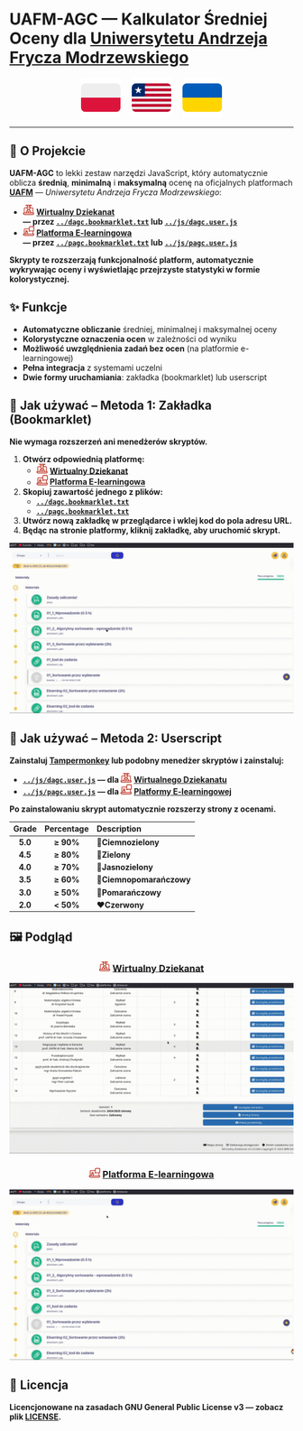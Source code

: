 # **UAFM-AGC** — **Kalkulator Średniej Oceny dla [Uniwersytetu Andrzeja Frycza Modrzewskiego](https://uafm.edu.pl/)**

<p align="center">
  <a href="pl.md"><img src="../assets/pl_icon.svg" width="70" alt="Polski"></a>
  &nbsp;&nbsp;&nbsp;
  <a href="../README.md"><img src="../assets/en_icon.svg" width="70" alt="English"></a>
  &nbsp;&nbsp;&nbsp;
  <a href="ua.md"><img src="../assets/ua_icon.svg" width="70" alt="Українська"></a>
</p>

---

## 📌 **O Projekcie**

**UAFM-AGC** to lekki zestaw narzędzi JavaScript, który automatycznie oblicza **średnią**, **minimalną** i **maksymalną** ocenę na oficjalnych platformach [**UAFM**](https://uafm.edu.pl/) — _Uniwersytetu Andrzeja Frycza Modrzewskiego_:

- <img src="../assets/dziekanat.svg" width="20" alt="Wirtualny Dziekanat"> [**Wirtualny Dziekanat**](https://dziekanat.uafm.edu.pl)  
  **— przez [`../dagc.bookmarklet.txt`](../dagc.bookmarklet.txt) lub [`../js/dagc.user.js`](../js/dagc.user.js)**
- <img src="../assets/platforma.svg" width="20" alt="Platforma E-learningowa"> [**Platforma E-learningowa**](https://platforma.uafm.edu.pl)  
  **— przez [`../pagc.bookmarklet.txt`](../pagc.bookmarklet.txt) lub [`../js/pagc.user.js`](../js/pagc.user.js)**

**Skrypty te rozszerzają funkcjonalność platform, automatycznie wykrywając oceny i wyświetlając przejrzyste statystyki w formie kolorystycznej.**

## ✨ **Funkcje**

- **Automatyczne obliczanie** średniej, minimalnej i maksymalnej oceny
- **Kolorystyczne oznaczenia ocen** w zależności od wyniku
- **Możliwość uwzględnienia zadań bez ocen** (na platformie e-learningowej)
- **Pełna integracja** z systemami uczelni
- **Dwie formy uruchamiania**: zakładka (bookmarklet) lub userscript

## 🔖 **Jak używać – Metoda 1: Zakładka (Bookmarklet)**

**Nie wymaga rozszerzeń ani menedżerów skryptów.**

1. **Otwórz odpowiednią platformę:**
   - <img src="../assets/dziekanat.svg" width="20" alt="Wirtualny Dziekanat"> [**Wirtualny Dziekanat**](https://dziekanat.uafm.edu.pl)
   - <img src="../assets/platforma.svg" width="20" alt="Platforma E-learningowa"> [**Platforma E-learningowa**](https://platforma.uafm.edu.pl)
2. **Skopiuj zawartość jednego z plików:**
   - [**`../dagc.bookmarklet.txt`**](../dagc.bookmarklet.txt)
   - [**`../pagc.bookmarklet.txt`**](../pagc.bookmarklet.txt)
3. **Utwórz nową zakładkę w przeglądarce i wklej kod do pola adresu URL.**
4. **Będąc na stronie platformy, kliknij zakładkę, aby uruchomić skrypt.**

![bookmarklet](../assets/bookmarklet.gif)

## 🧠 **Jak używać – Metoda 2: Userscript**

**Zainstaluj [Tampermonkey](https://www.tampermonkey.net/) lub podobny menedżer skryptów i zainstaluj:**

- **[`../js/dagc.user.js`](../js/dagc.user.js) — dla <img src="../assets/dziekanat.svg" width="20" alt="Dziekanat"> [Wirtualnego Dziekanatu](https://dziekanat.uafm.edu.pl)**
- **[`../js/pagc.user.js`](../js/pagc.user.js) — dla <img src="../assets/platforma.svg" width="20" alt="Platforma"> [Platformy E-learningowej](https://platforma.uafm.edu.pl)**

**Po zainstalowaniu skrypt automatycznie rozszerzy strony z ocenami.**

<div align="center">

|  Grade  | Percentage | Description              |
| :-----: | :--------: | :----------------------- |
| **5.0** | **≥ 90%**  | 🌲**Ciemnozielony**      |
| **4.5** | **≥ 80%**  | 💚**Zielony**            |
| **4.0** | **≥ 70%**  | 🍏**Jasnozielony**       |
| **3.5** | **≥ 60%**  | 🧡**Ciemnopomarańczowy** |
| **3.0** | **≥ 50%**  | 🧡**Pomarańczowy**       |
| **2.0** | **< 50%**  | ❤️**Czerwony**           |

</div>

## 🖼️ **Podgląd**

<div align="center">

### <img src="../assets/dziekanat.svg" width="20" alt="Wirtualny Dziekanat"> [**Wirtualny Dziekanat**](https://dziekanat.uafm.edu.pl)

![Wirtualny Dziekanat](../assets/dagc.gif)

### <img src="../assets/platforma.svg" width="20" alt="Platforma E-learningowa"> [**Platforma E-learningowa**](https://platforma.uafm.edu.pl)

![Platforma E-learningowa](../assets/pagc.gif)

</div>

## 📝 **Licencja**

**Licencjonowane na zasadach GNU General Public License v3 — zobacz plik [**LICENSE**](../LICENSE).**
